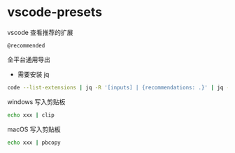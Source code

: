 # vscode-presets

vscode 查看推荐的扩展
```
@recommended 
```

全平台通用导出
- 需要安装 jq
```sh
code --list-extensions | jq -R '[inputs] | {recommendations: .}' | jq -S '.'
```

windows 写入剪贴板
```sh
echo xxx | clip
```

macOS 写入剪贴板
```sh
echo xxx | pbcopy
```
